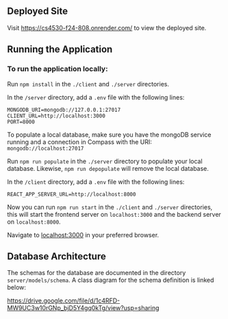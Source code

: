 ## Deployed Site
Visit https://cs4530-f24-808.onrender.com/ to view the deployed site.

## Running the Application
### To run the application locally:

Run `npm install` in the `./client` and `./server` directories.

In the `/server` directory, add a `.env` file with the following lines:
```
MONGODB_URI=mongodb://127.0.0.1:27017
CLIENT_URL=http://localhost:3000
PORT=8000
```
To populate a local database, make sure you have the mongoDB service running and a connection in Compass with the URI: `mongodb://localhost:27017`

Run `npm run populate` in the `./server` directory to populate your local database. Likewise, `npm run depopulate` will remove the local database.

In the `/client` directory, add a `.env` file with the following lines:
```
REACT_APP_SERVER_URL=http://localhost:8000
```
Now you can run `npm run start` in the `./client` and `./server` directories, this will start the frontend server on `localhost:3000` and the backend server on `localhost:8000`.

Navigate to [localhost:3000](http://localhost:3000) in your preferred browser.


## Database Architecture

The schemas for the database are documented in the directory `server/models/schema`.
A class diagram for the schema definition is linked below:

https://drive.google.com/file/d/1c4RFD-MW9UC3w10rGNp_bjD5Y4gq0kTg/view?usp=sharing
